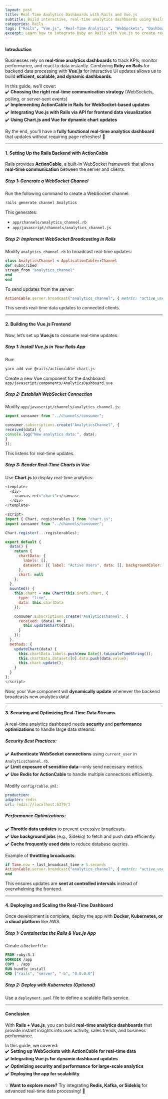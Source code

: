 ```yaml
---
layout: post
title: Real-Time Analytics Dashboards with Rails and Vue.js
subtitle: Build interactive, real-time analytics dashboards using Rails as the backend and Vue.js for dynamic UI updates.
categories: Rails
tags: ["Rails", "Vue.js", "Real-Time Analytics", "WebSockets", "Dashboards"]
excerpt: Learn how to integrate Ruby on Rails with Vue.js to create real-time analytics dashboards powered by WebSockets and APIs.
---
```


#### **Introduction**
Businesses rely on **real-time analytics dashboards** to track KPIs, monitor performance, and react to data instantly. Combining **Ruby on Rails** for backend data processing with **Vue.js** for interactive UI updates allows us to build **efficient, scalable, and dynamic dashboards**.

In this guide, we’ll cover:  
✔️ **Choosing the right real-time communication strategy** (WebSockets, polling, or server-sent events)  
✔️ **Implementing ActionCable in Rails for WebSocket-based updates**  
✔️ **Integrating Vue.js with Rails via API for frontend data visualization**  
✔️ **Using Chart.js and Vue for dynamic chart updates**

By the end, you'll have a **fully functional real-time analytics dashboard** that updates without requiring page refreshes! 🚀

---

#### **1. Setting Up the Rails Backend with ActionCable**
Rails provides **ActionCable**, a built-in WebSocket framework that allows **real-time communication** between the server and clients.

##### **Step 1: Generate a WebSocket Channel**
Run the following command to create a WebSocket channel:  
```sh
rails generate channel Analytics
```

This generates:
- `app/channels/analytics_channel.rb`
- `app/javascript/channels/analytics_channel.js`

##### **Step 2: Implement WebSocket Broadcasting in Rails**
Modify `analytics_channel.rb` to broadcast real-time updates:

```ruby
class AnalyticsChannel < ApplicationCable::Channel
def subscribed
stream_from "analytics_channel"
end
end
```

To send updates from the server:

```ruby
ActionCable.server.broadcast("analytics_channel", { metric: "active_users", value: 120 })
```

This sends real-time data updates to connected clients.

---

#### **2. Building the Vue.js Frontend**
Now, let’s set up **Vue.js** to consume real-time updates.

##### **Step 1: Install Vue.js in Your Rails App**
Run:  
```sh
yarn add vue @rails/actioncable chart.js
```

Create a new Vue component for the dashboard:  
`app/javascript/components/AnalyticsDashboard.vue`

##### **Step 2: Establish WebSocket Connection**
Modify `app/javascript/channels/analytics_channel.js`:

```javascript
import consumer from "../channels/consumer";

consumer.subscriptions.create("AnalyticsChannel", {
received(data) {
console.log("New analytics data:", data);
}
});
```

This listens for real-time updates.

##### **Step 3: Render Real-Time Charts in Vue**
Use **Chart.js** to display real-time analytics:

```javascript
<template>
  <div>
    <canvas ref="chart"></canvas>
  </div>
</template>

<script>
import { Chart, registerables } from "chart.js";
import consumer from "../channels/consumer";

Chart.register(...registerables);

export default {
  data() {
    return {
      chartData: {
        labels: [],
        datasets: [{ label: "Active Users", data: [], backgroundColor: "blue" }]
      },
      chart: null
    };
  },
  mounted() {
    this.chart = new Chart(this.$refs.chart, {
      type: "line",
      data: this.chartData
    });

    consumer.subscriptions.create("AnalyticsChannel", {
      received: (data) => {
        this.updateChart(data);
      }
    });
  },
  methods: {
    updateChart(data) {
      this.chartData.labels.push(new Date().toLocaleTimeString());
      this.chartData.datasets[0].data.push(data.value);
      this.chart.update();
    }
  }
};
</script>
```

Now, your Vue component will **dynamically update** whenever the backend broadcasts new analytics data!

---

#### **3. Securing and Optimizing Real-Time Data Streams**
A real-time analytics dashboard needs **security** and **performance optimizations** to handle large data streams.

##### **Security Best Practices:**
✔️ **Authenticate WebSocket connections** using `current_user` in `AnalyticsChannel.rb`.  
✔️ **Limit exposure of sensitive data**—only send necessary metrics.  
✔️ **Use Redis for ActionCable** to handle multiple connections efficiently.

Modify `config/cable.yml`:  
```yml
production:
adapter: redis
url: redis://localhost:6379/1
```

##### **Performance Optimizations:**
✔️ **Throttle data updates** to prevent excessive broadcasts.  
✔️ **Use background jobs** (e.g., Sidekiq) to fetch and push data efficiently.  
✔️ **Cache frequently used data** to reduce database queries.

Example of **throttling broadcasts**:  
```ruby
if Time.now - last_broadcast_time > 5.seconds
ActionCable.server.broadcast("analytics_channel", { metric: "active_users", value: current_active_users })
end
```

This ensures updates are **sent at controlled intervals** instead of overwhelming the frontend.

---

#### **4. Deploying and Scaling the Real-Time Dashboard**
Once development is complete, deploy the app with **Docker, Kubernetes, or a cloud platform** like AWS.

##### **Step 1: Containerize the Rails & Vue.js App**
Create a `Dockerfile`:  
```dockerfile
FROM ruby:3.1
WORKDIR /app
COPY . /app
RUN bundle install
CMD ["rails", "server", "-b", "0.0.0.0"]
```

##### **Step 2: Deploy with Kubernetes (Optional)**
Use a `deployment.yaml` file to define a scalable Rails service.

---

#### **Conclusion**
With **Rails + Vue.js**, you can build **real-time analytics dashboards** that provide instant insights into user activity, sales trends, and business performance.

In this guide, we covered:  
✔️ **Setting up WebSockets with ActionCable for real-time data**  
✔️ **Integrating Vue.js for dynamic dashboard updates**  
✔️ **Optimizing security and performance for large-scale analytics**  
✔️ **Deploying the app for scalability**

💡 **Want to explore more?** Try integrating **Redis, Kafka, or Sidekiq** for advanced real-time data processing! 🚀  

